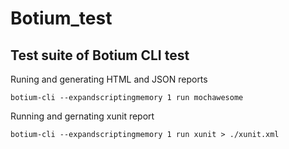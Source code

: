# Botium_test
## Test suite of Botium CLI test
Runing and generating HTML and JSON reports
```shell
botium-cli --expandscriptingmemory 1 run mochawesome
```
Running and gernating xunit report
```shell
botium-cli --expandscriptingmemory 1 run xunit > ./xunit.xml
```